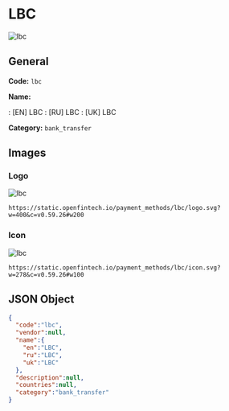 
# LBC 
![lbc](https://static.openfintech.io/payment_methods/lbc/logo.svg?w=400&c=v0.59.26#w200)  

## General 
**Code:** `lbc` 
 
**Name:** 
 
:	[EN] LBC 
:	[RU] LBC 
:	[UK] LBC 
 
**Category:** `bank_transfer` 
 

## Images 

### Logo 
![lbc](https://static.openfintech.io/payment_methods/lbc/logo.svg?w=400&c=v0.59.26#w200)  

```
https://static.openfintech.io/payment_methods/lbc/logo.svg?w=400&c=v0.59.26#w200
```  

### Icon 
![lbc](https://static.openfintech.io/payment_methods/lbc/icon.svg?w=278&c=v0.59.26#w100)  

```
https://static.openfintech.io/payment_methods/lbc/icon.svg?w=278&c=v0.59.26#w100
```  

## JSON Object 

```json
{
  "code":"lbc",
  "vendor":null,
  "name":{
    "en":"LBC",
    "ru":"LBC",
    "uk":"LBC"
  },
  "description":null,
  "countries":null,
  "category":"bank_transfer"
}
```  
